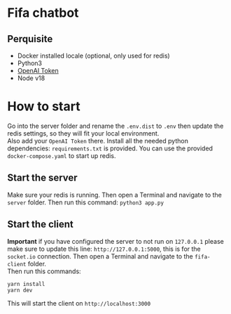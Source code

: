 # Fifa chatbot

## Perquisite
* Docker installed locale (optional, only used for redis)
* Python3
* [OpenAI Token](https://platform.openai.com/account/api-keys)
* Node v18

# How to start
Go into the server folder and rename the `.env.dist` to `.env` then update the redis settings, so they will fit your local environment.    
Also add your `OpenAI Token` there.
Install all the needed python dependencies: `requirements.txt` is provided.
You can use the provided `docker-compose.yaml` to start up redis.
## Start the server
Make sure your redis is running. Then open a Terminal and navigate to the `server` folder. Then run this command: `python3 app.py`      

## Start the client
**Important** if you have configured the server to not run on `127.0.0.1` please make sure to update this line: `http://127.0.0.1:5000`, this is for the `socket.io` connection.
Then open a Terminal and navigate to the `fifa-client` folder.   
Then run this commands:
```
yarn install
yarn dev
```
This will start the client on `http://localhost:3000`
